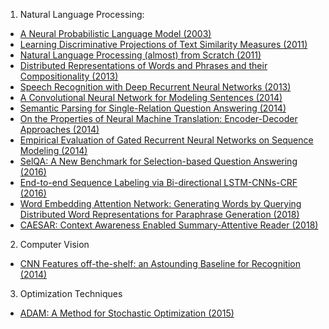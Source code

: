 1. Natural Language Processing:
+ [A Neural Probabilistic Language Model (2003)](http://www.jmlr.org/papers/volume3/bengio03a/bengio03a.pdf)
+ [Learning Discriminative Projections of Text Similarity Measures (2011)](https://pdfs.semanticscholar.org/bdc6/acc8d11b9ef1e8f0fe2f0f41ce7b6f6a100a.pdf)
+ [Natural Language Processing (almost) from Scratch (2011)](https://arxiv.org/pdf/1103.0398.pdf)
+ [Distributed Representations of Words and Phrases and their Compositionality (2013)](https://arxiv.org/pdf/1310.4546.pdf)
+ [Speech Recognition with Deep Recurrent Neural Networks (2013)](https://arxiv.org/pdf/1303.5778.pdf)
+ [A Convolutional Neural Network for Modeling Sentences (2014)](https://arxiv.org/pdf/1404.2188.pdf)
+ [Semantic Parsing for Single-Relation Question Answering (2014)](http://acl2014.org/acl2014/P14-2/pdf/P14-2105.pdf)
+ [On the Properties of Neural Machine Translation: Encoder-Decoder Approaches (2014)](https://arxiv.org/pdf/1409.1259.pdf)
+ [Empirical Evaluation of Gated Recurrent Neural Networks on Sequence Modeling (2014)](https://arxiv.org/pdf/1412.3555.pdf)
+ [SelQA: A New Benchmark for Selection-based Question Answering (2016)](https://arxiv.org/pdf/1606.08513.pdf)
+ [End-to-end Sequence Labeling via Bi-directional LSTM-CNNs-CRF (2016)](https://arxiv.org/pdf/1603.01354.pdf)
+ [Word Embedding Attention Network: Generating Words by Querying Distributed Word Representations for Paraphrase Generation (2018)](https://arxiv.org/abs/1803.01465)
+ [CAESAR: Context Awareness Enabled Summary-Attentive Reader (2018)](https://arxiv.org/pdf/1803.01335.pdf)

2. Computer Vision
+ [CNN Features off-the-shelf: an Astounding Baseline for Recognition (2014)](https://arxiv.org/pdf/1403.6382.pdf)

3. Optimization Techniques
+ [ADAM: A Method for Stochastic Optimization (2015)](https://arxiv.org/pdf/1412.6980.pdf)

